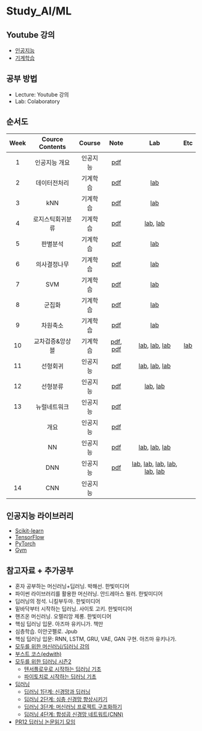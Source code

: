 # Study_AI/ML

## Youtube 강의
- [인공지능](https://www.youtube.com/playlist?list=PL1xKqHsVFgvmIAJBy-cbB9zQcnMb6zsT2)
- [기계학습](https://www.youtube.com/playlist?list=PL1xKqHsVFgvnQQY9L4n1MFyy-6eixTekU)

## 공부 방법
- Lecture: Youtube 강의
- Lab: Colaboratory

## 순서도

| Week | Cource Contents | Course | Note | Lab | Etc |
|:---:|:---:|:---:|:---:|:---:|:---:|
| 1 | 인공지능 개요 | 인공지능 | [pdf](https://github.com/JhyeonLee/Study_AI_ML/blob/main/Study_03(2021-01)/01_%EC%9D%B8%EA%B3%B5%EC%A7%80%EB%8A%A5%20%EA%B0%9C%EC%9A%94.pdf) |
| 2 | 데이터전처리 | 기계학습 | [pdf](https://github.com/JhyeonLee/Study_AI_ML/blob/main/Study_03(2021-01)/02_%EB%8D%B0%EC%9D%B4%ED%84%B0%EC%A0%84%EC%B2%98%EB%A6%AC.pdf) | [lab](https://github.com/JhyeonLee/Study_AI_ML/blob/main/Study_03(2021-01)/Labs/02_%EB%8D%B0%EC%9D%B4%ED%84%B0%EC%A0%84%EC%B2%98%EB%A6%AC.ipynb) |
| 3 | kNN | 기계학습 | [pdf](https://github.com/JhyeonLee/Study_AI_ML/blob/main/Study_03(2021-01)/03_kNN.pdf) | [lab](https://github.com/JhyeonLee/Study_AI_ML/blob/main/Study_03(2021-01)/Labs/03_kNN.ipynb) |
| 4 | 로지스틱회귀분류 | 기계학습 | [pdf](https://github.com/JhyeonLee/Study_AI_ML/blob/main/Study_03(2021-01)/04_%EB%A1%9C%EC%A7%80%EC%8A%A4%ED%8B%B1%ED%9A%8C%EA%B7%80%EB%B6%84%EB%A5%98.pdf) | [lab](https://github.com/JhyeonLee/Study_AI_ML/blob/main/Study_03(2021-01)/Labs/04_%EB%A1%9C%EC%A7%80%EC%8A%A4%ED%8B%B1%ED%9A%8C%EA%B7%80%EB%B6%84%EB%A5%98.ipynb), [lab](https://github.com/JhyeonLee/Study_AI_ML/blob/main/Study_03(2021-01)/Labs/04_%EB%A1%9C%EC%A7%80%EC%8A%A4%ED%8B%B1%ED%9A%8C%EA%B7%80%EB%B6%84%EB%A5%98_%EA%B7%9C%EC%A0%9C%20%EA%B0%95%EB%8F%84%20%EB%B9%84%EA%B5%90.ipynb) |
| 5 | 판별분석 | 기계학습 | [pdf](https://github.com/JhyeonLee/Study_AI_ML/blob/main/Study_03(2021-01)/05_%ED%8C%90%EB%B3%84%EB%B6%84%EC%84%9D.pdf) | [lab](https://github.com/JhyeonLee/Study_AI_ML/blob/main/Study_03(2021-01)/Labs/05_%ED%8C%90%EB%B3%84%EB%B6%84%EC%84%9D.ipynb) |
| 6 | 의사결정나무 | 기계학습 | [pdf](https://github.com/JhyeonLee/Study_AI_ML/blob/main/Study_03(2021-01)/06_%EC%9D%98%EC%82%AC%EA%B2%B0%EC%A0%95%EB%82%98%EB%AC%B4.pdf) | [lab](https://github.com/JhyeonLee/Study_AI_ML/blob/main/Study_03(2021-01)/Labs/06_%EC%9D%98%EC%82%AC%EA%B2%B0%EC%A0%95%EB%82%98%EB%AC%B4.ipynb) |
| 7 | SVM | 기계학습 | [pdf](https://github.com/JhyeonLee/Study_AI_ML/blob/main/Study_03(2021-01)/07_SVM.pdf) | [lab](https://github.com/JhyeonLee/Study_AI_ML/blob/main/Study_03(2021-01)/Labs/07_SVM.ipynb) |
| 8 | 군집화 | 기계학습 | [pdf](https://github.com/JhyeonLee/Study_AI_ML/blob/main/Study_03(2021-01)/08_%EA%B5%B0%EC%A7%91%ED%99%94.pdf) | [lab](https://github.com/JhyeonLee/Study_AI_ML/blob/main/Study_03(2021-01)/Labs/08_%EA%B5%B0%EC%A7%91%ED%99%94.ipynb) |
| 9 | 차원축소 | 기계학습 | [pdf](https://github.com/JhyeonLee/Study_AI_ML/blob/main/Study_03(2021-01)/09_%EC%B0%A8%EC%9B%90%EC%B6%95%EC%86%8C.pdf) | [lab](https://github.com/JhyeonLee/Study_AI_ML/blob/main/Study_03(2021-01)/Labs/09_%EC%B0%A8%EC%9B%90%EC%B6%95%EC%86%8C.ipynb) |
| 10 | 교차검증&앙상블 | 기계학습 | [pdf](https://github.com/JhyeonLee/Study_AI_ML/blob/main/Study_03(2021-01)/10_%EA%B5%90%EC%B0%A8%EA%B2%80%EC%A6%9D.pdf), [pdf](https://github.com/JhyeonLee/Study_AI_ML/blob/main/Study_03(2021-01)/10_%EC%95%99%EC%83%81%EB%B8%94.pdf) | [lab](https://github.com/JhyeonLee/Study_AI_ML/blob/main/Study_03(2021-01)/Labs/10_%EA%B5%90%EC%B0%A8%EA%B2%80%EC%A6%9D%26%EC%95%99%EC%83%81%EB%B8%94_01_%EB%8B%A4%EC%88%98%EA%B2%B0_%ED%88%AC%ED%91%9C.ipynb), [lab](https://github.com/JhyeonLee/Study_AI_ML/blob/main/Study_03(2021-01)/Labs/10_%EA%B5%90%EC%B0%A8%EA%B2%80%EC%A6%9D%26%EC%95%99%EC%83%81%EB%B8%94_02_%EB%B0%B0%EA%B9%85.ipynb), [lab](https://github.com/JhyeonLee/Study_AI_ML/blob/main/Study_03(2021-01)/Labs/10_%EA%B5%90%EC%B0%A8%EA%B2%80%EC%A6%9D%26%EC%95%99%EC%83%81%EB%B8%94_03_%EB%B6%80%EC%8A%A4%ED%8C%85.ipynb) | [lab](https://github.com/JhyeonLee/Study_AI_ML/blob/main/Study_03(2021-01)/Labs/10_%ED%8C%8C%EC%9D%B4%ED%94%84%EB%9D%BC%EC%9D%B8.ipynb) |
| 11 | 선형회귀 | 인공지능 | [pdf](https://github.com/JhyeonLee/Study_AI_ML/blob/main/Study_03(2021-01)/11_%EC%84%A0%ED%98%95%ED%9A%8C%EA%B7%80.pdf) | [lab](https://github.com/JhyeonLee/Study_AI_ML/blob/main/Study_03(2021-01)/Labs/11_%EC%84%A0%ED%98%95%ED%9A%8C%EA%B7%80_01_Linear_Regression.ipynb), [lab](https://github.com/JhyeonLee/Study_AI_ML/blob/main/Study_03(2021-01)/Labs/11_%EC%84%A0%ED%98%95%ED%9A%8C%EA%B7%80_02_Minimizing_Cost.ipynb), [lab](https://github.com/JhyeonLee/Study_AI_ML/blob/main/Study_03(2021-01)/Labs/11_%EC%84%A0%ED%98%95%ED%9A%8C%EA%B7%80_03_Multivariable_Linear_Regression.ipynb) |
| 12 | 선형분류 | 인공지능 | [pdf](https://github.com/JhyeonLee/Study_AI_ML/blob/main/Study_03(2021-01)/12_%EC%84%A0%ED%98%95%EB%B6%84%EB%A5%98.pdf) | [lab](https://github.com/JhyeonLee/Study_AI_ML/blob/main/Study_03(2021-01)/Labs/12_%EC%84%A0%ED%98%95%EB%B6%84%EB%A5%98_01_%EC%9D%B4%EC%A7%84%EB%B6%84%EB%A5%98.ipynb), [lab](https://github.com/JhyeonLee/Study_AI_ML/blob/main/Study_03(2021-01)/Labs/12_%EC%84%A0%ED%98%95%EB%B6%84%EB%A5%98_02_%EB%8B%A4%EC%A4%91%EB%B6%84%EB%A5%98.ipynb) |
| 13 | 뉴럴네트워크 | 인공지능 | [pdf](https://github.com/JhyeonLee/Study_AI_ML/blob/main/Study_03(2021-01)/13_%EB%89%B4%EB%9F%B4%EB%84%A4%ED%8A%B8%EC%9B%8C%ED%81%AC.pdf) |
| | 개요 | 인공지능 | [pdf](https://github.com/JhyeonLee/Study_AI_ML/blob/main/Study_03(2021-01)/13_%EB%89%B4%EB%9F%B4%EB%84%A4%ED%8A%B8%EC%9B%8C%ED%81%AC_01_%EA%B0%9C%EC%9A%94.pdf) |
| | NN | 인공지능 | [pdf](https://github.com/JhyeonLee/Study_AI_ML/blob/main/Study_03(2021-01)/13_%EB%89%B4%EB%9F%B4%EB%84%A4%ED%8A%B8%EC%9B%8C%ED%81%AC_02_NN.pdf) | [lab](https://github.com/JhyeonLee/Study_AI_ML/blob/main/Study_03(2021-01)/Labs/13_%EB%89%B4%EB%9F%B4%EB%84%A4%ED%8A%B8%EC%9B%8C%ED%81%AC_02_NN_01_Perceptron_%26_XOR.ipynb), [lab](https://github.com/JhyeonLee/Study_AI_ML/blob/main/Study_03(2021-01)/Labs/13_%EB%89%B4%EB%9F%B4%EB%84%A4%ED%8A%B8%EC%9B%8C%ED%81%AC_02_NN_02_MLP_%26_XOR.ipynb), [lab](https://github.com/JhyeonLee/Study_AI_ML/blob/main/Study_03(2021-01)/Labs/13_%EB%89%B4%EB%9F%B4%EB%84%A4%ED%8A%B8%EC%9B%8C%ED%81%AC_02_NN_03_MLP_%ED%99%95%EC%9E%A5(%EB%8D%94_%EA%B9%8A%EA%B3%A0_%EB%84%93%EA%B2%8C).ipynb) |
| | DNN | 인공지능 | [pdf](https://github.com/JhyeonLee/Study_AI_ML/blob/main/Study_03(2021-01)/13_%EB%89%B4%EB%9F%B4%EB%84%A4%ED%8A%B8%EC%9B%8C%ED%81%AC_03_DNN.pdf) | [lab](https://github.com/JhyeonLee/Study_AI_ML/blob/main/Study_03(2021-01)/Labs/13_%EB%89%B4%EB%9F%B4%EB%84%A4%ED%8A%B8%EC%9B%8C%ED%81%AC_03_DNN_01_RandomInit_NNLayer_1(784__10)_SGD_CrossEntropy.ipynb), [lab](https://github.com/JhyeonLee/Study_AI_ML/blob/main/Study_03(2021-01)/Labs/13_%EB%89%B4%EB%9F%B4%EB%84%A4%ED%8A%B8%EC%9B%8C%ED%81%AC_03_DNN_02_RandomInit_NNLayer_1(784__10)_Adam_CrossEntropy.ipynb), [lab](https://github.com/JhyeonLee/Study_AI_ML/blob/main/Study_03(2021-01)/Labs/13_%EB%89%B4%EB%9F%B4%EB%84%A4%ED%8A%B8%EC%9B%8C%ED%81%AC_03_DNN_03_RandomInit_NNLayer_3(784__256__10)_Adam_CrossEntropy.ipynb), [lab](https://github.com/JhyeonLee/Study_AI_ML/blob/main/Study_03(2021-01)/Labs/13_%EB%89%B4%EB%9F%B4%EB%84%A4%ED%8A%B8%EC%9B%8C%ED%81%AC_03_DNN_04_XavierInit_NNLayer_3(784__256__10)_Adam_CrossEntropy.ipynb), [lab](https://github.com/JhyeonLee/Study_AI_ML/blob/main/Study_03(2021-01)/Labs/13_%EB%89%B4%EB%9F%B4%EB%84%A4%ED%8A%B8%EC%9B%8C%ED%81%AC_03_DNN_05_XavierInit_DNNLayer_5(784__512__512__512__512__10)_Adam_CrossEntropy.ipynb), [lab](https://github.com/JhyeonLee/Study_AI_ML/blob/main/Study_03(2021-01)/Labs/13_%EB%89%B4%EB%9F%B4%EB%84%A4%ED%8A%B8%EC%9B%8C%ED%81%AC_03_DNN_06_XavierInit_DNNLayer_5(784__512__512__512__512__10)_Adam_CrossEntropy_Dropout(0_3).ipynb) |
| 14 | CNN | 인공지능 |

## 인공지능 라이브러리
- [Scikit-learn](https://scikit-learn.org/stable/modules/classes.html)
- [TensorFlow](https://www.tensorflow.org/api_docs/python/tf/all_symbols)
- [PyTorch](https://pytorch.org/docs/stable/index.html)
- [Gym](https://gym.openai.com/docs/)

## 참고자료 + 추가공부
- 혼자 공부하는 머신러닝+딥러닝. 박해선. 한빛미디어
- 파이썬 라이브러리를 활용한 머신러닝. 안드레아스 뮐러. 한빛미디어
- 딥러닝의 정석. 니킬부두마. 한빛미디어
- 밑바닥부터 시작하는 딥러닝. 사이토 고키. 한빛미디어
- 핸즈온 머신러닝. 오렐리앙 제롱. 한빛미디어
- 핵심 딥러닝 입문. 아즈마 유키니가. 책만
- 심층학습. 이안굿펠로. Jpub
- 핵심 딥러닝 입문: RNN, LSTM, GRU, VAE, GAN 구현. 아즈마 유키나가. 
- [모두를 위한 머신러닝/딥러닝 강의](http://hunkim.github.io/ml/)
- [부스트 코스(edwith)](https://www.boostcourse.org/opencourse)
- [모두를 위한 딥러닝 시즌2](https://deeplearningzerotoall.github.io/season2/)
  - [텐서플로우로 시작하는 딥러닝 기초](https://www.boostcourse.org/ai212/joinLectures/25072)
  - [파이토치로 시작하는 딥러닝 기초](https://www.boostcourse.org/ai214)
- [딥러닝](https://www.boostcourse.org/opencourse)
  - [딥러닝 1단계: 신경망과 딥러닝](https://www.boostcourse.org/ai215/joinLectures/86246)
  - [딥러닝 2단계: 심층 신경망 향상시키기](https://www.boostcourse.org/ai216/joinLectures/132203)
  - [딥러닝 3단계: 머신러닝 프로젝트 구조화하기](https://www.boostcourse.org/ai217/joinLectures/132223)
  - [딥러닝 4단계: 합성곱 신경망 네트워트(CNN)](https://www.boostcourse.org/ai218/joinLectures/138357)
- [PR12 딥러닝 논문읽기 모임](https://www.youtube.com/playlist?list=PLlMkM4tgfjnJhhd4wn5aj8fVTYJwIpWkS)
